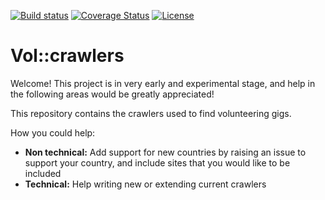 [![Build status](https://travis-ci.org/volCommunity/vol-crawlers.svg?branch=master)](https://travis-ci.org/volCommunity/vol-crawlers)
[![Coverage Status](https://coveralls.io/repos/github/volCommunity/vol-crawlers/badge.svg?branch=master)](https://coveralls.io/github/volCommunity/vol-crawlers?branch=master)
[![License](https://img.shields.io/badge/License-Apache%202.0-blue.svg)](https://opensource.org/licenses/Apache-2.0)

# Vol::crawlers
Welcome! This project is in very early and experimental stage, and help in the following areas would be greatly appreciated!
 
This repository contains the crawlers used to find volunteering gigs.
 
How you could help:
* **Non technical:** Add support for new countries by raising an issue to support your country, and include sites that you would like to be included
* **Technical:** Help writing new or extending current crawlers 
